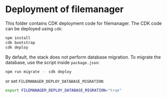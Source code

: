 # Deployment of filemanager

This folder contains CDK deployment code for filemanager. The CDK code can be deployed using `cdk`:

```sh
npm install
cdk bootstrap
cdk deploy
```

By default, the stack does not perform database migration. To migrate the database, use the script inside `package.json`:

```sh
npm run migrate -- cdk deploy
```

or set `FILEMANAGER_DEPLOY_DATABASE_MIGRATION`:

```sh
export FILEMANAGER_DEPLOY_DATABASE_MIGRATION="true"
```
